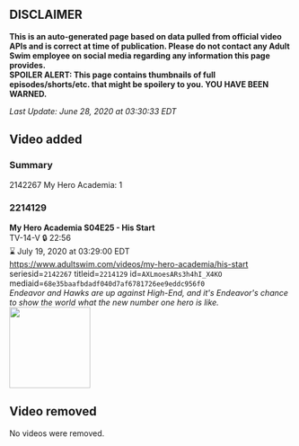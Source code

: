 ## DISCLAIMER
**This is an auto-generated page based on data pulled from official video APIs and is correct at time of publication. Please do not contact any Adult Swim employee on social media regarding any information this page provides.**  
**SPOILER ALERT: This page contains thumbnails of full episodes/shorts/etc. that might be spoilery to you. YOU HAVE BEEN WARNED.**  

_Last Update: June 28, 2020 at 03:30:33 EDT_
## Video added
### Summary
2142267 My Hero Academia: 1  
### 2214129
**My Hero Academia S04E25 - His Start**  
TV-14-V 🔒 22:56  
⌛ July 19, 2020 at 03:29:00 EDT  
https://www.adultswim.com/videos/my-hero-academia/his-start  
seriesid=`2142267` titleid=`2214129` id=`AXLmoesARs3h4hI_X4KO` mediaid=`68e35baafbdadf040d7af6781726ee9eddc956f0`  
_Endeavor and Hawks are up against High-End, and it's Endeavor's chance to show the world what the new number one hero is like._  
<a href="https://media.cdn.adultswim.com/uploads/20200624/thumbnails/2_2062410154-myheroacademia_088.jpg"><img src="https://media.cdn.adultswim.com/uploads/20200624/thumbnails/2_2062410154-myheroacademia_088.jpg" height="144px" /></a>
## Video removed
No videos were removed.  
